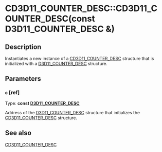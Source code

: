 # CD3D11_COUNTER_DESC::CD3D11_COUNTER_DESC(const D3D11_COUNTER_DESC &)

## Description

Instantiates a new instance of a [CD3D11_COUNTER_DESC](https://learn.microsoft.com/previous-versions/windows/desktop/legacy/jj151626(v=vs.85)) structure that is initialized with a [D3D11_COUNTER_DESC](https://learn.microsoft.com/windows/desktop/api/d3d11/ns-d3d11-d3d11_counter_desc) structure.

## Parameters

### `o` [ref]

Type: **const [D3D11_COUNTER_DESC](https://learn.microsoft.com/windows/desktop/api/d3d11/ns-d3d11-d3d11_counter_desc)**

Address of the [D3D11_COUNTER_DESC](https://learn.microsoft.com/windows/desktop/api/d3d11/ns-d3d11-d3d11_counter_desc) structure that initializes the [CD3D11_COUNTER_DESC](https://learn.microsoft.com/previous-versions/windows/desktop/legacy/jj151626(v=vs.85)) structure.

## See also

[CD3D11_COUNTER_DESC](https://learn.microsoft.com/previous-versions/windows/desktop/legacy/jj151626(v=vs.85))
